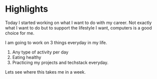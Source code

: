# Highlights
Today I started working on what I want to do with my career. Not exactly what I want to do but to support the lifestyle I want, computers is a good choice for me. 

I am going to work on 3 things everyday in my life. 
1. Any type of activity per day
2. Eating healthy
3. Practicing my projects and techstack everyday.

Lets see where this takes me in a week.
